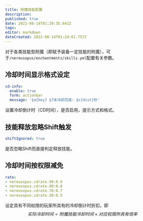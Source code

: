 ```yaml
---
title: 附魔技能配置
description: 
published: true
date: 2022-08-14T01:29:35.641Z
tags: 
editor: markdown
dateCreated: 2022-08-14T01:24:01.757Z
---
```


对于各类技能型附魔（即赋予装备一定技能的附魔），可于`/nereusopus/enchantments/skills.yml`配置有关参数。
## 冷却时间显示格式设定
```yaml
cd-info:
  enable: true
  form: actionbar
  message: '§a{key} §7未冷却完成: §c{dist}秒'
```
设置冷却倒计时（CD时间），是否启用，提示方式和格式。
## 技能释放忽略Shift触发
```yaml
shiftIgnored: true
```
是否忽略Shift而直接判定释放技能。
## 冷却时间按权限减免
```yaml
rate:
- nereusopus.cdrate.90:0.9
- nereusopus.cdrate.80:0.8
- nereusopus.cdrate.70:0.7
- nereusopus.cdrate.50:0.5
```
设定具有不同权限的玩家所具有的冷却倒计时折扣，即
$${实际冷却时间}={附魔技能冷却时间}\times{对应权限所具有倍率}$$
